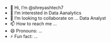 - 👋 Hi, I’m @shreyashtech7
- 👀 I’m interested in Data Aanalytics
- 💞️ I’m looking to collaborate on ... Data Analyst
- 📫 How to reach me ...
- 😄 Pronouns: ...
- ⚡ Fun fact: ...

<!---
shreyashtech7/shreyashtech7 is a ✨ special ✨ repository because its `README.md` (this file) appears on your GitHub profile.
You can click the Preview link to take a look at your changes.
--->
